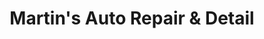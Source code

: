 ---
title: "Martin's Auto Repair & Detail"
url: /milwaukee/martins-auto-repair-und-detail/
shop: Autowerkstatt
---